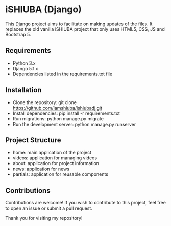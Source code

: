 # iSHIUBA (Django)

This Django project aims to facilitate on making updates of the files. It replaces the old vanilla iSHIUBA project that only uses HTML5, CSS, JS and Bootstrap 5.

## Requirements

- Python 3.x
- Django 5.1.x
- Dependencies listed in the requirements.txt file

## Installation

- Clone the repository: git clone https://github.com/iamshiuba/ishiubadj.git
- Install dependencies: pip install -r requirements.txt
- Run migrations: python manage.py migrate
- Run the development server: python manage.py runserver

## Project Structure

- home: main application of the project
- videos: application for managing videos
- about: application for project information
- news: application for news
- partials: application for reusable components


## Contributions

Contributions are welcome! If you wish to contribute to this project, feel free to open an issue or submit a pull request.

Thank you for visiting my repository!
